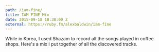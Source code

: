 ```yaml
---
path: /iam-fine/
title: IAM FINE Mix
date: 2015-09-18 18:38:00 Z
external: https://ruby.fm/alexbaldwin/iam-fine
---
```


While in Korea, I used Shazam to record all the songs played in coffee shops.
Here's a mix I put together of all the discovered tracks.

